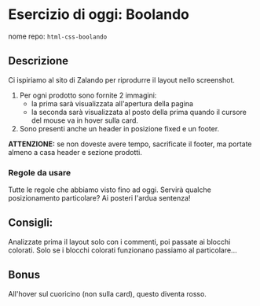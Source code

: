 # Esercizio di oggi: **Boolando**
nome repo: `html-css-boolando`
## Descrizione
Ci ispiriamo al sito di Zalando per riprodurre il layout nello screenshot.
1. Per ogni prodotto sono fornite 2 immagini: 
    - la prima sarà visualizzata all'apertura della pagina 
    - la seconda sarà visualizzata al posto della prima quando  il cursore del mouse va in hover sulla card.
1. Sono presenti anche un header in posizione fixed e un footer.

**ATTENZIONE:** se non doveste avere tempo, sacrificate il footer, ma portate almeno a casa header e sezione prodotti.
### Regole da usare
Tutte le regole che abbiamo visto fino ad oggi.
Servirà qualche posizionamento particolare? Ai posteri l'ardua sentenza!
## Consigli:
Analizzate prima il layout solo con i commenti, poi passate ai blocchi colorati.
Solo se i blocchi colorati funzionano passiamo al particolare...
## Bonus
All'hover sul cuoricino (non sulla card), questo diventa rosso.